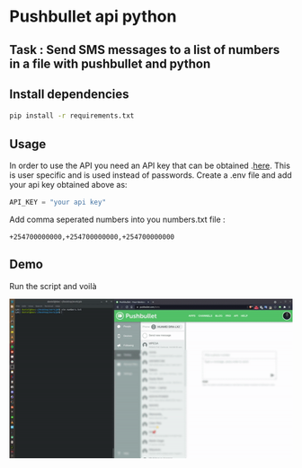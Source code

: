 # Pushbullet api python
## Task : Send SMS messages to a list of numbers in a file with pushbullet and python
## Install dependencies

```bash
pip install -r requirements.txt
```

## Usage
In order to use the API you need an API key that can be obtained .[here](https://www.pushbullet.com/account). This is user specific and is used instead of passwords.
Create a .env file and add your api key obtained above as:
```python
API_KEY = "your api key"
```
Add comma seperated numbers into you numbers.txt file :
```
+254700000000,+254700000000,+254700000000
```
## Demo
Run the script and voilà

<img src="images/v1.gif"></img>
